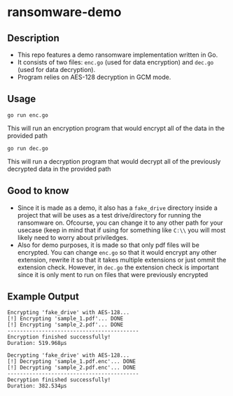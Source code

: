 # ransomware-demo

## Description
- This repo features a demo ransomware implementation written in Go.
- It consists of two files: `enc.go` (used for data encryption) and `dec.go` (used for data decryption).
- Program relies on AES-128 decryption in GCM mode.

## Usage
```
go run enc.go
```
This will run an encryption program that would encrypt all of the data in the provided path
```
go run dec.go
```
This will run a decryption program that would decrypt all of the previously decrypted data in the provided path

## Good to know
- Since it is made as a demo, it also has a `fake_drive` directory inside a project that will be uses as a test drive/directory for running the ransomware on. Ofcourse, you can change it to any other path for your usecase (keep in mind that if using for something like `C:\\` you will most likely need to worry about priviledges.
- Also for demo purposes, it is made so that only pdf files will be encrypted. You can change `enc.go` so that it would encrypt any other extension, rewrite it so that it takes multiple extensions or just ommit the extension check. However, in `dec.go` the extension check is important since it is only ment to run on files that were previously encrypted

## Example Output
```
Encrypting 'fake_drive' with AES-128...
[!] Encrypting 'sample_1.pdf'... DONE
[!] Encrypting 'sample_2.pdf'... DONE
------------------------------------------
Encryption finished successfully!
Duration: 519.968µs
```

```
Decrypting 'fake_drive' with AES-128...
[!] Decrypting 'sample_1.pdf.enc'... DONE
[!] Decrypting 'sample_2.pdf.enc'... DONE
------------------------------------------
Decryption finished successfully!
Duration: 382.534µs
```
